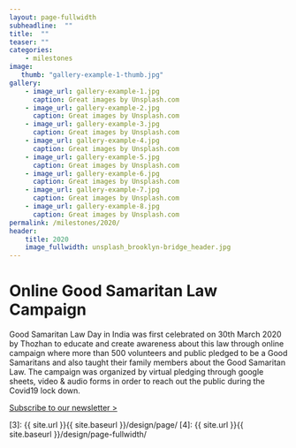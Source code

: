 ```yaml
---
layout: page-fullwidth
subheadline:  ""
title:  ""
teaser: ""
categories:
    - milestones
image:
   thumb: "gallery-example-1-thumb.jpg"
gallery:
    - image_url: gallery-example-1.jpg
      caption: Great images by Unsplash.com
    - image_url: gallery-example-2.jpg
      caption: Great images by Unsplash.com
    - image_url: gallery-example-3.jpg
      caption: Great images by Unsplash.com
    - image_url: gallery-example-4.jpg
      caption: Great images by Unsplash.com
    - image_url: gallery-example-5.jpg
      caption: Great images by Unsplash.com
    - image_url: gallery-example-6.jpg
      caption: Great images by Unsplash.com
    - image_url: gallery-example-7.jpg
      caption: Great images by Unsplash.com
    - image_url: gallery-example-8.jpg
      caption: Great images by Unsplash.com
permalink: /milestones/2020/
header:
    title: 2020
    image_fullwidth: unsplash_brooklyn-bridge_header.jpg
---
```


# Online Good Samaritan Law Campaign

Good Samaritan Law Day in India was first celebrated on 30th March 2020 by Thozhan to educate and create awareness about this law through online campaign where more than 500 volunteers and public pledged to be a Good Samaritans and also taught their family members about the Good Samaritan Law. The campaign was organized by virtual pledging through google sheets, video & audio forms in order to reach out the public during the Covid19 lock down.<br>


<a class="radius button small" href="https://forms.gle/9n5TKAfcby4JceYN9">Subscribe to our newsletter > </a>


 [1]: http://foundation.zurb.com/docs/components/clearing.html
 [2]: http://foundation.zurb.com/docs/components/block_grid.html
 [3]: {{ site.url }}{{ site.baseurl }}/design/page/
 [4]: {{ site.url }}{{ site.baseurl }}/design/page-fullwidth/

